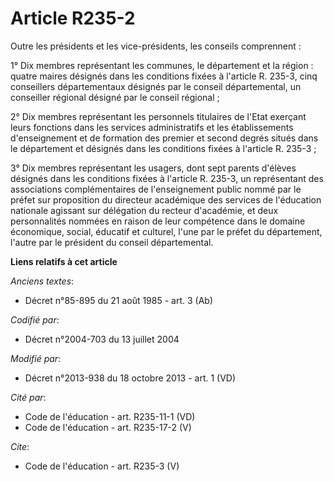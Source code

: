 # Article R235-2

Outre les présidents et les vice-présidents, les conseils comprennent : 

1° Dix membres représentant les communes, le département et la région : quatre maires désignés dans les conditions fixées à
l'article R. 235-3, cinq conseillers départementaux désignés par le conseil départemental, un conseiller régional désigné par
le conseil régional ; 

2° Dix membres représentant les personnels titulaires de l'Etat exerçant leurs fonctions dans les services administratifs et
les établissements d'enseignement et de formation des premier et second degrés situés dans le département et désignés dans
les conditions fixées à l'article R. 235-3 ; 

3° Dix membres représentant les usagers, dont sept parents d'élèves désignés dans les conditions fixées à l'article R. 235-3,
un représentant des associations complémentaires de l'enseignement public nommé par le préfet sur proposition du directeur
académique des services de l'éducation nationale agissant sur délégation du recteur d'académie, et deux personnalités nommées
en raison de leur compétence dans le domaine économique, social, éducatif et culturel, l'une par le préfet du département,
l'autre par le président du conseil départemental.

**Liens relatifs à cet article**

_Anciens textes_:

  - Décret n°85-895 du 21 août 1985 - art. 3 (Ab)

_Codifié par_:

  - Décret n°2004-703 du 13 juillet 2004

_Modifié par_:

  - Décret n°2013-938 du 18 octobre 2013 - art. 1 (VD)

_Cité par_:

  - Code de l'éducation - art. R235-11-1 (VD)
  - Code de l'éducation - art. R235-17-2 (V)

_Cite_:

  - Code de l'éducation - art. R235-3 (V)
